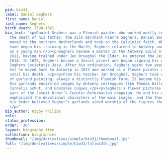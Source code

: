 ```yaml
---
pid: bio31
label: Daniel Seghers
first_name: Daniel
last_name: Seghers
birth_death: 1590–1661
bio_text: "<p>Daniel Seghers was a Flemish painter who worked mostly in Antwerp. After
  the death of his father, the silk merchant Pierre Seghers, Daniel and his mother
  moved to the northern Netherlands and took on the Calvinist faith. While he may
  have begun his training in the North, Seghers returned to Antwerp and Catholicism
  as a young man.</p><p>Seghers became a master in the Antwerp Guild of St. Luke in
  1611, having trained under Jan Brueghel the Elder. He entered the Jesuit order in
  1614. In 1625, Seghers became a Jesuit priest and began signing his works as Daniel
  Seghers Societatis Jesu. After his ordination, Seghers spent two years in Rome,
  but he moved back to Antwerp in 1627 and worked as a flower painter at a monastery
  until his death. </p><p>From his teacher Jan Brueghel, Seghers took up the practice
  of garland painting, always a distinctly Flemish form. It became his specialty.
  His garlands encircled images by Antwerp colleagues like Thomas Willeboirts Bosschaert,
  Cornelis Schut, and Gonzales Coques.</p><p>Seghers’s flower pictures are considered
  part of the Jesuit Order’s Counter-Reformation campaign. He and his collaborators
  emphasized the devotional characters of the main images, and the theologians of
  his Order believed Segher’s garlands aided worship of the figures they surrounded.
  </p>"
bio_author: Rigby Philips
role:
status_profession:
order: '36'
layout: biography_item
collection: biographies
thumbnail: "/img/derivatives/simple/bio31/thumbnail.jpg"
full: "/img/derivatives/simple/bio31/fullwidth.jpg"
---
```

